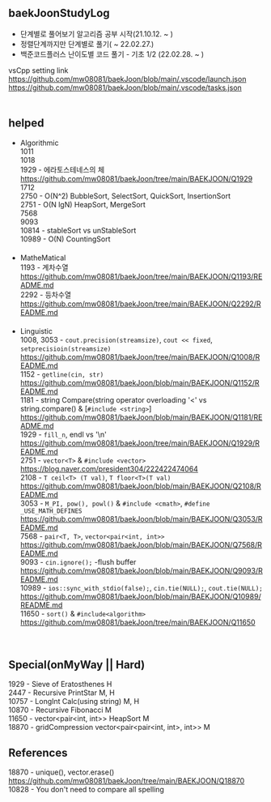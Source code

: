 ## baekJoonStudyLog
- 단계별로 풀어보기 알고리즘 공부 시작(21.10.12. ~ )
- 정렬단계까지만 단계별로 풀기( ~ 22.02.27.)
- 백준코드플러스 난이도별 코드 풀기 - 기초 1/2 (22.02.28. ~ )

vsCpp setting link  
https://github.com/mw08081/baekJoon/blob/main/.vscode/launch.json  
https://github.com/mw08081/baekJoon/blob/main/.vscode/tasks.json  
   　  
## helped
- Algorithmic   
1011  
1018  
1929 - 에라토스테네스의 체  
https://github.com/mw08081/baekJoon/tree/main/BAEKJOON/Q1929  
1712  
2750 - O(N^2) BubbleSort, SelectSort, QuickSort, InsertionSort  
2751 - O(N lgN) HeapSort, MergeSort  
7568   
9093  
10814 - stableSort vs unStableSort  
10989 - O(N) CountingSort  
　  
- MatheMatical  
1193 - 계차수열   
https://github.com/mw08081/baekJoon/tree/main/BAEKJOON/Q1193/README.md  
2292 - 등차수열  
https://github.com/mw08081/baekJoon/tree/main/BAEKJOON/Q2292/README.md  
  　
- Linguistic  
1008, 3053 - `cout.precision(streamsize)`, `cout << fixed`, `setprecisioin(streamsize)`  
https://github.com/mw08081/baekJoon/tree/main/BAEKJOON/Q1008/README.md  
1152 - `getline(cin, str)`  
https://github.com/mw08081/baekJoon/blob/main/BAEKJOON/Q1152/README.md  
1181 - string Compare(string operator overloading '<' vs string.compare() & [`#include <string>`]  
https://github.com/mw08081/baekJoon/blob/main/BAEKJOON/Q1181/README.md  
1929 - `fill_n`, endl vs '\n'  
https://github.com/mw08081/baekJoon/tree/main/BAEKJOON/Q1929/README.md    
2751 - `vector<T>` & `#include <vector>`    
https://blog.naver.com/president304/222422474064  
2108 -  `T ceil<T> (T val)`, `T floor<T>(T val)`  
https://github.com/mw08081/baekJoon/blob/main/BAEKJOON/Q2108/README.md  
3053 - `M_PI, pow(), powl()` & `#include <cmath>`, `#define _USE_MATH_DEFINES`   
https://github.com/mw08081/baekJoon/blob/main/BAEKJOON/Q3053/README.md  
7568 - `pair<T, T>`, `vector<pair<int, int>>`  
https://github.com/mw08081/baekJoon/blob/main/BAEKJOON/Q7568/README.md  
9093 - `cin.ignore();`  -flush buffer  
https://github.com/mw08081/baekJoon/blob/main/BAEKJOON/Q9093/README.md  
10989 - `ios::sync_with_stdio(false);`, `cin.tie(NULL);`, `cout.tie(NULL);`  
https://github.com/mw08081/baekJoon/blob/main/BAEKJOON/Q10989/README.md  
11650 - `sort()` & `#include<algorithm>`  
https://github.com/mw08081/baekJoon/tree/main/BAEKJOON/Q11650  

　  
## Special(onMyWay || Hard)
1929  - Sieve of Eratosthenes  H  
2447 - Recursive PrintStar  M, H  
10757 - LongInt Calc(using string)   M, H    
10870 - Recursive Fibonacci  M  
11650 - vector<pair<int, int>> HeapSort M  
18870 - gridCompression vector<pair<pair<int, int>, int>> M  


## References
18870 - unique(), vector<T>.erase()  
https://github.com/mw08081/baekJoon/tree/main/BAEKJOON/Q18870  
10828 - You don't need to compare all spelling

